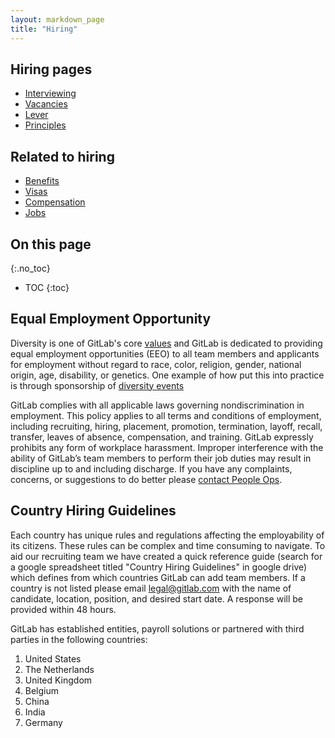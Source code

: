 ```yaml
---
layout: markdown_page
title: "Hiring"
---
```


## Hiring pages

- [Interviewing](/handbook/hiring/interviewing/)
- [Vacancies](/handbook/hiring/vacancies/)
- [Lever](/handbook/hiring/lever/)
- [Principles](/handbook/hiring/principles/)

## Related to hiring

- [Benefits](/handbook/benefits/)
- [Visas](/handbook/people-operations/visas/)
- [Compensation](/handbook/people-operations/global-compensation/)
- [Jobs](/jobs/)

## On this page
{:.no_toc}

- TOC
{:toc}

## Equal Employment Opportunity

 Diversity is one of GitLab's core [values](https://about.gitlab.com/handbook/values) and
 GitLab is dedicated to providing equal employment opportunities (EEO) to all team members
 and applicants for employment without regard to race, color, religion, gender,
 national origin, age, disability, or genetics. One example of how put this into practice
 is through sponsorship of [diversity events](https://about.gitlab.com/2016/03/24/sponsorship-update/)

 GitLab complies with all applicable laws governing nondiscrimination in employment. This policy applies to all terms and conditions of employment, including recruiting, hiring, placement, promotion, termination, layoff, recall, transfer,
 leaves of absence, compensation, and training. GitLab expressly prohibits any form of workplace harassment.
 Improper interference with the ability of GitLab’s team members to perform their job duties
 may result in discipline up to and including discharge. If you have any complaints, concerns,
 or suggestions to do better please [contact People Ops](/handbook/people-operations/#reach-peopleops).

## Country Hiring Guidelines

Each country has unique rules and regulations affecting the employability of its
 citizens. These rules can be complex and time consuming to navigate. To aid
 our recruiting team we have created a quick reference guide (search for a google
 spreadsheet titled "Country Hiring Guidelines" in google drive) which defines
 from which countries GitLab can add team members. If a country is not listed
 please email legal@gitlab.com with the name of candidate, location, position,
 and desired start date. A response will be provided within 48 hours.

GitLab has established entities, payroll solutions or partnered with third parties in the following countries:

1. United States
1. The Netherlands
1. United Kingdom
1. Belgium
1. China
1. India
1. Germany
